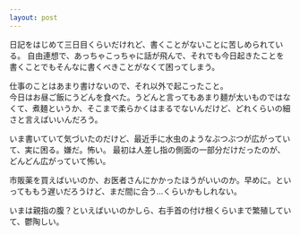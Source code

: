 ```yaml
---
layout: post
---
```


日記をはじめて三日目くらいだけれど、書くことがないことに苦しめられている。
自由連想で、あっちゃこっちゃに話が飛んで、それでも今日起きたことを書くことでもそんなに書くべきことがなくて困ってしまう。

仕事のことはあまり書けないので、それ以外で起こったこと。  
今日はお昼ご飯にうどんを食べた。うどんと言ってもあまり麺が太いものではなくて、煮麺というか、そこまで柔らかくはまるでないんだけど、どれくらいの細さと言えばいいんだろう。

いま書いていて気づいたのだけど、最近手に水虫のようなぶつぶつが広がっていて、実に困る。嫌だ。怖い。
最初は人差し指の側面の一部分だけだったのが、どんどん広がっていて怖い。

市販薬を買えばいいのか、お医者さんにかかったほうがいいのか。早めに。といってももう遅いだろうけど、まだ間に合う...くらいかもしれない。

いまは親指の腹？といえばいいのかしら、右手首の付け根くらいまで繁殖していて、鬱陶しい。